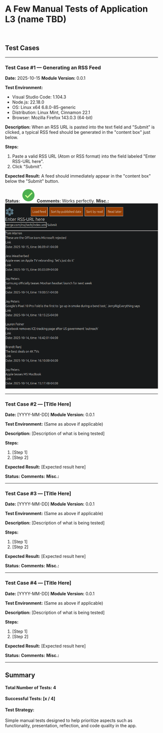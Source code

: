 # A Few Manual Tests of Application L3 (name TBD)

<br>

## Test Cases

---

### Test Case #1 — Generating an RSS Feed

**Date:** 2025-10-15
**Module Version:** 0.0.1

**Test Environment:**

- Visual Studio Code: 1.104.3
- Node.js: 22.18.0
- OS: Linux x64 6.8.0-85-generic
- Distribution: Linux Mint, Cinnamon 22.1
- Browser: Mozilla Firefox 143.0.3 (64-bit)

**Description:**
When an RSS URL is pasted into the text field and "Submit" is clicked, a typical RSS feed should be generated in the "content box" just below.

**Steps:**

1. Paste a valid RSS URL (Atom or RSS format) into the field labeled "Enter RSS-URL here".
2. Click "Submit".

**Expected Result:**
A feed should immediately appear in the "content box" below the "Submit" button.

**Status:** <img src="./frontend/public/icons/success-icon.png">
**Comments:** Works perfectly.
**Misc.:**
![test-case-1 screenshot](./frontend/public/images/test-case-1.png)

---

### Test Case #2 — [Title Here]

**Date:** [YYYY-MM-DD]
**Module Version:** 0.0.1

**Test Environment:**
(Same as above if applicable)

**Description:**
[Description of what is being tested]

**Steps:**

1. [Step 1]
2. [Step 2]

**Expected Result:**
[Expected result here]

**Status:**
**Comments:**
**Misc.:**

---

### Test Case #3 — [Title Here]

**Date:** [YYYY-MM-DD]
**Module Version:** 0.0.1

**Test Environment:**
(Same as above if applicable)

**Description:**
[Description of what is being tested]

**Steps:**

1. [Step 1]
2. [Step 2]

**Expected Result:**
[Expected result here]

**Status:**
**Comments:**
**Misc.:**

---

### Test Case #4 — [Title Here]

**Date:** [YYYY-MM-DD]
**Module Version:** 0.0.1

**Test Environment:**
(Same as above if applicable)

**Description:**
[Description of what is being tested]

**Steps:**

1. [Step 1]
2. [Step 2]

**Expected Result:**
[Expected result here]

**Status:**
**Comments:**
**Misc.:**

---

## Summary

#### Total Number of Tests: 4

#### Successful Tests: [x / 4]

#### Test Strategy:

Simple manual tests designed to help prioritize aspects such as functionality, presentation, reflection, and code quality in the app.
